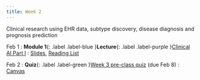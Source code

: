 ```yaml
---
title: Week 2
---
```


Clinical research using EHR data, subtype discovery, disease diagnosis and prognosis prediction

Feb 1
: **Module 1**{: .label .label-blue }**Lecture**{: .label .label-purple }[Clinical AI Part I](/BMI702/lectures/module1/week02)
  : [Slides](#), [Reading List](/BMI702/lectures/module1/week02)

Feb 2
: **Quiz**{: .label .label-green }[Week 3 pre-class quiz](#) (due Feb 8)
  : [Canvas](https://canvas.harvard.edu/courses/134015)
